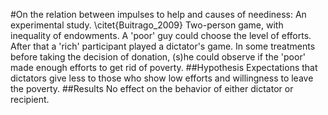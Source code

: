#On the relation between impulses to help and causes of neediness: An experimental study. \citet{Buitrago_2009}
Two-person game, with inequality of endowments. A 'poor' guy could choose the level of efforts. After that a 'rich' participant played a dictator's game. In some treatments before taking the decision of donation, (s)he could observe if the 'poor' made enough efforts to get rid of poverty. 
##Hypothesis
Expectations that dictators give less to those who show low efforts and willingness to leave the poverty.
##Results
No effect on the behavior of either dictator or recipient.

